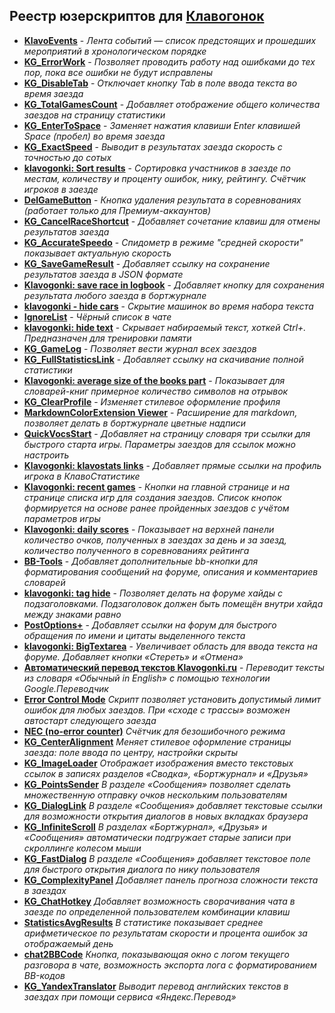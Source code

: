 ## Реестр юзерскриптов для [Клавогонок](http://klavogonki.ru)

* **[KlavoEvents](docs/KlavoEvents.md)** - _Лента событий — список предстоящих и прошедших мероприятий в хронологическом порядке_
* **[KG_ErrorWork](docs/KG_ErrorWork.md)** - _Позволяет проводить работу над ошибками до тех пор, пока все ошибки не будут исправлены_
* **[KG_DisableTab](docs/KG_DisableTab.md)** - _Отключает кнопку Tab в поле ввода текста во время заезда_
* **[KG_TotalGamesCount](docs/KG_TotalGamesCount.md)** - _Добавляет отображение общего количества заездов на страницу статистики_
* **[KG_EnterToSpace](docs/KG_EnterToSpace.md)** - _Заменяет нажатия клавиши Enter клавишей Space (пробел) во время заезда_
* **[KG_ExactSpeed](docs/KG_ExactSpeed.md)** - _Выводит в результатах заезда скорость с точностью до сотых_
* **[klavogonki: Sort results](docs/sortresults.md)** - _Сортировка участников в заезде по местам, количеству и проценту ошибок, нику, рейтингу. Счётчик игроков в заезде_
* **[DelGameButton](docs/DelGameButton.md)** - _Кнопка удаления результата в соревнованиях (работает только для Премиум-аккаунтов)_
* **[KG_CancelRaceShortcut](docs/KG_CancelRaceShortcut.md)** - _Добавляет сочетание клавиш для отмены результатов заезда_
* **[KG_AccurateSpeedo](docs/KG_AccurateSpeedo.md)** - _Спидометр в режиме "средней скорости" показывает актуальную скорость_
* **[KG_SaveGameResult](docs/KG_SaveGameResult.md)** - _Добавляет ссылку на сохранение результатов заезда в JSON формате_
* **[Klavogonki: save race in logbook](docs/save_race_in_blog.md)** - _Добавляет кнопку для сохранения результата любого заезда в бортжурнале_
* **[klavogonki - hide cars](docs/hide_cars.md)** - _Скрытие машинок во время набора текста_
* **[IgnoreList](docs/ignorelist.md)** - _Чёрный список в чате_
* **[klavogonki: hide text](docs/klavogonki_hide_text.md)** - _Скрывает набираемый текст, хоткей Ctrl+. Предназначен для тренировки памяти_
* **[KG_GameLog](docs/KG_GameLog.md)** - _Позволяет вести журнал всех заездов_
* **[KG_FullStatisticsLink](docs/KG_FullStatisticsLink.md)** - _Добавляет ссылку на скачивание полной статистики_
* **[Klavogonki: average size of the books part](docs/avgSize_BookPart.md)** - _Показывает для словарей-книг примерное количество символов на отрывок_
* **[KG_ClearProfile](docs/KG_ClearProfile.md)** - _Изменяет стилевое оформление профиля_
* **[MarkdownColorExtension Viewer](docs/MceViewer.md)** - _Расширение для markdown, позволяет делать в бортжурнале цветные надписи_
* **[QuickVocsStart](docs/QuickVocsStart.md)** - _Добавляет на страницу словаря три ссылки для быстрого старта игры. Параметры заездов для ссылок можно настроить_
* **[Klavogonki: klavostats links](docs/klavostats_links.md)** - _Добавляет прямые ссылки на профиль игрока в КлавоСтатистике_
* **[Klavogonki: recent games](docs/RecentGames.md)** - _Кнопки на главной странице и на странице списка игр для создания заездов. Список кнопок формируется на основе ранее пройденных заездов с учётом параметров игры_
* **[Klavogonki: daily scores](docs/DailyScores.md)** - _Показывает на верхней панели количество очков, полученных в заездах за день и за заезд, количество полученного в соревнованиях рейтинга_
* **[BB-Tools](docs/BB-Tools.md)** - _Добавляет дополнительные bb-кнопки для форматирования сообщений на форуме, описания и комментариев словарей_
* **[klavogonki: tag hide](docs/tagHide.md)** - _Позволяет делать на форуме хайды с подзаголовками. Подзаголовок должен быть помещён внутри хайда между знаками равно_
* **[PostOptions+](docs/PostOptionsPlus.md)** - _Добавляет ссылки на форум для быстрого обращения по имени и цитаты выделенного текста_
* **[klavogonki: BigTextarea](docs/BigTextArea.md)** - _Увеличивает область для ввода текста на форуме. Добавляет кнопки «Стереть» и «Отмена»_
* **[Автоматический перевод текстов Klavogonki.ru](docs/translator.md)** - _Переводит тексты из словаря «Обычный in English» с помощью технологии Google.Переводчик_
* **[Error Control Mode](docs/control_error_mode.md)** _Скрипт позволяет установить допустимый лимит ошибок для любых заездов. При «сходе с трассы» возможен автостарт следующего заезда_
* **[NEC (no-error counter)](docs/nec.md)** _Счётчик для безошибочного режима_
* **[KG_CenterAlignment](docs/KG_CenterAlignment.md)** _Меняет стилевое оформление страницы заезда: поле ввода по центру, настройки скрыты_
* **[KG_ImageLoader](docs/KG_ImageLoader.md)** _Отображает изображения вместо текстовых ссылок в записях разделов «Сводка», «Бортжурнал» и «Друзья»_
* **[KG_PointsSender](docs/KG_PointsSender.md)** _В разделе «Сообщения» позволяет сделать множественную отправку очков нескольким пользователям_
* **[KG_DialogLink](docs/KG_DialogLink.md)** _В разделе «Сообщения» добавляет текстовые ссылки для возможности открытия диалогов в новых вкладках браузера_
* **[KG_InfiniteScroll](docs/KG_InfiniteScroll.md)** _В разделах «Бортжурнал», «Друзья» и «Сообщения» автоматически подгружает старые записи при скроллинге колесом мыши_
* **[KG_FastDialog](docs/KG_FastDialog.md)** _В разделе «Сообщения» добавляет текстовое поле для быстрого открытия диалога по нику пользователя_
* **[KG_ComplexityPanel](docs/KG_ComplexityPanel.md)** _Добавляет панель прогноза сложности текста в заездах_
* **[KG_ChatHotkey](docs/KG_ChatHotkey.md)** _Добавляет возможность сворачивания чата в заезде по определенной пользователем комбинации клавиш_
* **[StatisticsAvgResults](docs/StatisticsAvgResults.md)** _В статистике показывает среднее арифметическое по результатам скорости и процента ошибок за отображаемый день_
* **[chat2BBCode](docs/chat2BBCode.md)** _Кнопка, показывающая окно с логом текущего разговора в чате, возможность экспорта лога с форматированием BB-кодов_
* **[KG_YandexTranslator](docs/KG_YandexTranslator.md)** _Выводит перевод английских текстов в заездах при помощи сервиса «Яндекс.Перевод»_
